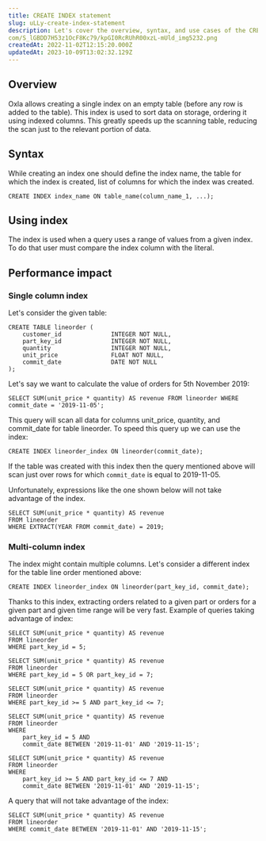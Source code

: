 ```yaml
---
title: CREATE INDEX statement
slug: uLLy-create-index-statement
description: Let's cover the overview, syntax, and use cases of the CREATE INDEX statement in regards to tables.
com/S_lGBDD7H53z1OcF8Kc79/kpGI0RcRUhR00xzL-mUld_img5232.png
createdAt: 2022-11-02T12:15:20.000Z
updatedAt: 2023-10-09T13:02:32.129Z
---
```


## Overview

Oxla allows creating a single index on an empty table (before any row is added to the table). This index is used to sort data on storage, ordering it using indexed columns. This greatly speeds up the scanning table, reducing the scan just to the relevant portion of data.

## Syntax

While creating an index one should define the index name, the table for which the index is created, list of columns for which the index was created.

```pgsql
CREATE INDEX index_name ON table_name(column_name_1, ...);
```

## Using index

The index is used when a query uses a range of values from a given index. To do that user must compare the index column with the literal.

## Performance impact

### Single column index

Let's consider the given table:

```pgsql
CREATE TABLE lineorder (
    customer_id              INTEGER NOT NULL,
    part_key_id              INTEGER NOT NULL,
    quantity                 INTEGER NOT NULL,
    unit_price               FLOAT NOT NULL,
    commit_date              DATE NOT NULL
);
```

Let's say we want to calculate the value of orders for 5th November 2019:

```pgsql
SELECT SUM(unit_price * quantity) AS revenue FROM lineorder WHERE commit_date = '2019-11-05';
```

This query will scan all data for columns unit\_price, quantity, and commit\_date for table lineorder. To speed this query up we can use the index:

```pgsql
CREATE INDEX lineorder_index ON lineorder(commit_date);
```

If the table was created with this index then the query mentioned above will scan just over rows for which `commit_date` is equal to 2019-11-05.

Unfortunately, expressions like the one shown below will not take advantage of the index.

```pgsql
SELECT SUM(unit_price * quantity) AS revenue
FROM lineorder
WHERE EXTRACT(YEAR FROM commit_date) = 2019;
```

### Multi-column index

The index might contain multiple columns. Let's consider a different index for the table line order mentioned above:

```pgsql
CREATE INDEX lineorder_index ON lineorder(part_key_id, commit_date);
```

Thanks to this index, extracting orders related to a given part or orders for a given part and given time range will be very fast. Example of queries taking advantage of index:

```pgsql
SELECT SUM(unit_price * quantity) AS revenue
FROM lineorder
WHERE part_key_id = 5;

SELECT SUM(unit_price * quantity) AS revenue
FROM lineorder
WHERE part_key_id = 5 OR part_key_id = 7;

SELECT SUM(unit_price * quantity) AS revenue
FROM lineorder
WHERE part_key_id >= 5 AND part_key_id <= 7;

SELECT SUM(unit_price * quantity) AS revenue
FROM lineorder
WHERE
    part_key_id = 5 AND
    commit_date BETWEEN '2019-11-01' AND '2019-11-15';

SELECT SUM(unit_price * quantity) AS revenue
FROM lineorder
WHERE
    part_key_id >= 5 AND part_key_id <= 7 AND
    commit_date BETWEEN '2019-11-01' AND '2019-11-15';
```

A query that will not take advantage of the index:

```pgsql
SELECT SUM(unit_price * quantity) AS revenue
FROM lineorder
WHERE commit_date BETWEEN '2019-11-01' AND '2019-11-15';
```

